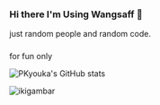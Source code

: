 ### Hi there I'm Using Wangsaff 👋

just random people and random code.
###
for fun only

![PKyouka's GitHub stats](https://github-readme-stats.vercel.app/api?username=PKyouka&show_icons=true&theme=dark)

![ikigambar](https://i.imgur.com/0kb00Qj.jpg)

<!--
**PKyouka/PKyouka** is a ✨ _special_ ✨ repository because its `README.md` (this file) appears on your GitHub profile.

Here are some ideas to get you started:

- 🔭 I’m currently working on ...
- 🌱 I’m currently learning ...
- 👯 I’m looking to collaborate on ...
- 🤔 I’m looking for help with ...
- 💬 Ask me about ...
- 📫 How to reach me: ...
- 😄 Pronouns: ...
- ⚡ Fun fact: ...
-->
